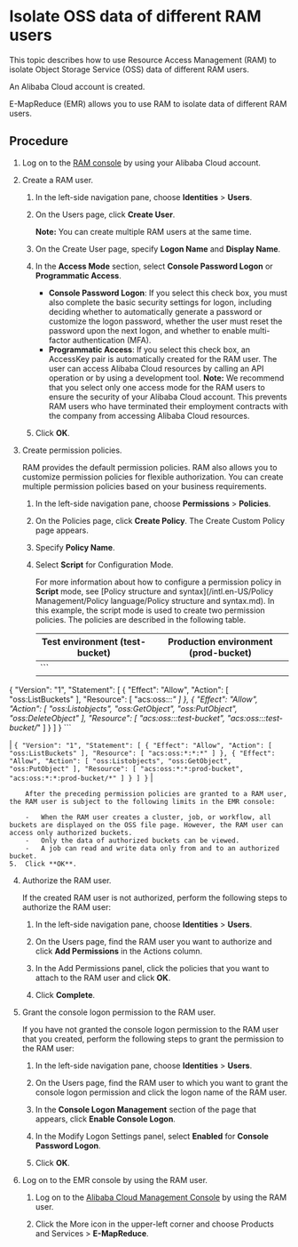 # Isolate OSS data of different RAM users

This topic describes how to use Resource Access Management \(RAM\) to isolate Object Storage Service \(OSS\) data of different RAM users.

An Alibaba Cloud account is created.

E-MapReduce \(EMR\) allows you to use RAM to isolate data of different RAM users.

## Procedure

1.  Log on to the [RAM console](https://ram.console.aliyun.com/) by using your Alibaba Cloud account.

2.  Create a RAM user.

    1.  In the left-side navigation pane, choose **Identities** \> **Users**.

    2.  On the Users page, click **Create User**.

        **Note:** You can create multiple RAM users at the same time.

    3.  On the Create User page, specify **Logon Name** and **Display Name**.

    4.  In the **Access Mode** section, select **Console Password Logon** or **Programmatic Access**.

        -   **Console Password Logon**: If you select this check box, you must also complete the basic security settings for logon, including deciding whether to automatically generate a password or customize the logon password, whether the user must reset the password upon the next logon, and whether to enable multi-factor authentication \(MFA\).
        -   **Programmatic Access**: If you select this check box, an AccessKey pair is automatically created for the RAM user. The user can access Alibaba Cloud resources by calling an API operation or by using a development tool.
        **Note:** We recommend that you select only one access mode for the RAM users to ensure the security of your Alibaba Cloud account. This prevents RAM users who have terminated their employment contracts with the company from accessing Alibaba Cloud resources.

    5.  Click **OK**.

3.  Create permission policies.

    RAM provides the default permission policies. RAM also allows you to customize permission policies for flexible authorization. You can create multiple permission policies based on your business requirements.

    1.  In the left-side navigation pane, choose **Permissions** \> **Policies**.

    2.  On the Policies page, click **Create Policy**. The Create Custom Policy page appears.

    3.  Specify **Policy Name**.

    4.  Select **Script** for Configuration Mode.

        For more information about how to configure a permission policy in **Script** mode, see [Policy structure and syntax](/intl.en-US/Policy Management/Policy language/Policy structure and syntax.md). In this example, the script mode is used to create two permission policies. The policies are described in the following table.

        |Test environment \(test-bucket\)|Production environment \(prod-bucket\)|
        |--------------------------------|--------------------------------------|
        |        ```
{
"Version": "1",
"Statement": [
{
"Effect": "Allow",
"Action": [
  "oss:ListBuckets"
],
"Resource": [
  "acs:oss:*:*:*"
]
},
{
"Effect": "Allow",
"Action": [
  "oss:Listobjects",
  "oss:GetObject",
  "oss:PutObject",
  "oss:DeleteObject"
],
"Resource": [
  "acs:oss:*:*:test-bucket",
  "acs:oss:*:*:test-bucket/*"
]
}
]
}
        ```

|        ```
{
"Version": "1",
"Statement": [
{
"Effect": "Allow",
"Action": [
  "oss:ListBuckets"
],
"Resource": [
  "acs:oss:*:*:*"
]
},
{
"Effect": "Allow",
"Action": [
  "oss:Listobjects",
  "oss:GetObject",
  "oss:PutObject"
],
"Resource": [
  "acs:oss:*:*:prod-bucket",
  "acs:oss:*:*:prod-bucket/*"
]
}
]
}
        ``` |

        After the preceding permission policies are granted to a RAM user, the RAM user is subject to the following limits in the EMR console:

        -   When the RAM user creates a cluster, job, or workflow, all buckets are displayed on the OSS file page. However, the RAM user can access only authorized buckets.
        -   Only the data of authorized buckets can be viewed.
        -   A job can read and write data only from and to an authorized bucket.
    5.  Click **OK**.

4.  Authorize the RAM user.

    If the created RAM user is not authorized, perform the following steps to authorize the RAM user:

    1.  In the left-side navigation pane, choose **Identities** \> **Users**.

    2.  On the Users page, find the RAM user you want to authorize and click **Add Permissions** in the Actions column.

    3.  In the Add Permissions panel, click the policies that you want to attach to the RAM user and click **OK**.

    4.  Click **Complete**.

5.  Grant the console logon permission to the RAM user.

    If you have not granted the console logon permission to the RAM user that you created, perform the following steps to grant the permission to the RAM user:

    1.  In the left-side navigation pane, choose **Identities** \> **Users**.

    2.  On the Users page, find the RAM user to which you want to grant the console logon permission and click the logon name of the RAM user.

    3.  In the **Console Logon Management** section of the page that appears, click **Enable Console Logon**.

    4.  In the Modify Logon Settings panel, select **Enabled** for **Console Password Logon**.

    5.  Click **OK**.

6.  Log on to the EMR console by using the RAM user.

    1.  Log on to the [Alibaba Cloud Management Console](https://signin.alibabacloud.com/login.htm) by using the RAM user.

    2.  Click the More icon in the upper-left corner and choose Products and Services \> **E-MapReduce**.


